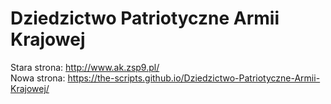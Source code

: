# Dziedzictwo Patriotyczne Armii Krajowej

Stara strona: http://www.ak.zsp9.pl/ <br>
Nowa strona: https://the-scripts.github.io/Dziedzictwo-Patriotyczne-Armii-Krajowej/

